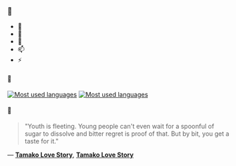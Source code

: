 ### 👋

- 🔭
- 🌱
- 💬
- 📫
- ⚡

#### 🧏

[![Most used languages](https://github-readme-stats-aynah.vercel.app/api/top-langs/?username=aynh&theme=solarized-dark&langs_count=6&layout=compact&hide_title=true)](https://github.com/anuraghazra/github-readme-stats#gh-dark-mode-only)
[![Most used languages](https://github-readme-stats-aynah.vercel.app/api/top-langs/?username=aynh&theme=solarized-light&langs_count=6&layout=compact&hide_title=true)](https://github.com/anuraghazra/github-readme-stats#gh-light-mode-only)

#### 💬

> "Youth is fleeting. Young people can't even wait for a spoonful of sugar to dissolve and bitter regret is proof of that. But by bit, you get a taste for it."

&mdash; [**Tamako Love Story**](https://myanimelist.net/character.php?q=Tamako%20Love%20Story&cat=character), [**Tamako Love Story**](https://myanimelist.net/search/all?q=Tamako%20Love%20Story&cat=all)
